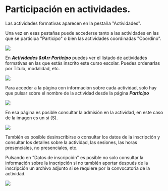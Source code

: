 # Participación en actividades.

Las actividades formativas aparecen en la pestaña "Actividades".

Una vez en esas pestañas puede accederse tanto a las actividades en las que se participa "Participo" o bien las actividades coordinadas "Coordino".

![](/assets/Selección_716b.png)

En **_Actividades &rArr Participo_** puedes ver el listado de actividades formativas en las que estás inscrito este curso escolar. Puedes ordenarlas por Título, modalidad, etc.

![](/assets/Selección_718.png)

Para acceder a la página con información sobre cada actividad, solo hay que pulsar sobre el nombre de la actividad desde la página **_Participo_**

![](/assets/Selección_717.png)

En esa página es posible consultar la admisión en la actividad, en este caso de la imagen es un si (S). 

![](/assets/Selección_719.png)

También es posible desinscribirse o consultar los datos de la inscripción y consultar los detalles sobre la actividad, las sesiones, las horas presenciales, no presenciales, etc.

Pulsando en "Datos de inscripción" es posible no solo consultar la información sobre la inscripción si no también aportar después de la inscripción un archivo adjunto si se requiere por la convocatoria de la actividad.

![](/assets/Selección_720.png)